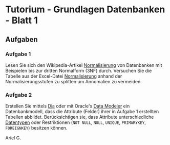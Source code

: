 # Tutorium - Grundlagen Datenbanken - Blatt 1

## Aufgaben

### Aufgabe 1
Lesen Sie sich den Wikipedia-Artikel [Normalisierung](https://de.wikipedia.org/wiki/Normalisierung_(Datenbank)) von Datenbanken mit Beispielen bis zur dritten Normalform (3NF) durch. Versuchen Sie die Tabelle aus der Excel-Datei [Normalisierung](./xls/normalisierung.xlsx) anhand der Normalisierungsstufen zu splitten um Annomalien zu vermeiden.

### Aufgabe 2
Erstellen Sie mittels [Dia](http://dia-installer.de/index.html.de)  oder mit Oracle's [Data Modeler](http://www.oracle.com/technetwork/developer-tools/datamodeler/overview/index.html) ein Datenbankmodell, dass die Attribute (Felder) ihrer in Aufgabe 1 erstellten Tabellen abbildet. Berücksichtigen sie, dass Attribute unterschiedliche [Datentypen](http://www.datenbank-sql.de/oracle-datentypen.htm) oder Restriktionen  (`NOT NULL`, `NULL`, `UNIQUE`, `PRIMARYKEY`, `FOREIGNKEY`) besitzen können.



Ariel G.
